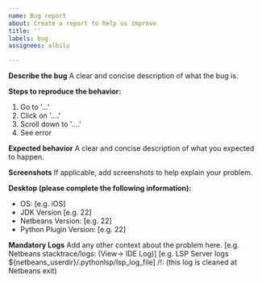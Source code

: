 ```yaml
---
name: Bug report
about: Create a report to help us improve
title: ''
labels: bug
assignees: albilu

---
```


**Describe the bug**
A clear and concise description of what the bug is.

**Steps to reproduce the behavior:**
1. Go to '...'
2. Click on '....'
3. Scroll down to '....'
4. See error

**Expected behavior**
A clear and concise description of what you expected to happen.

**Screenshots**
If applicable, add screenshots to help explain your problem.

**Desktop (please complete the following information):**
 - OS: [e.g. iOS]
 - JDK Version [e.g. 22]
- Netbeans Version: [e.g. 22]
- Python Plugin Version: [e.g. 22]

**Mandatory Logs**
Add any other context about the problem here.
[e.g. Netbeans stacktrace/logs: (View-> IDE Log)]
[e.g. LSP Server logs ${netbeans_userdir}/.pythonlsp/lsp_log_file] 
/!\:  (this log is cleaned at Netbeans exit)
